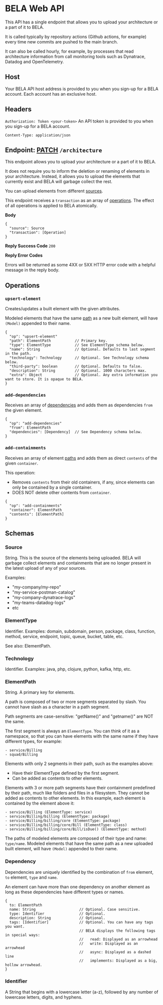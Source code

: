 # BELA Web API

This API has a single endpoint that allows you to upload your architecture or a part of it to BELA.

It is called typically by repository actions (Github actions, for example) every time new commits are pushed to the main branch.

It can also be called hourly, for example, by processes that read architecture information from call monitoring tools such as Dynatrace, Datadog and OpenTelemetry.


## Host

Your BELA API host address is provided to you when you sign-up for a BELA account. Each account has an exclusive host.


## Headers

`Authorization: Token <your-token>`
An API token is provided to you when you sign-up for a BELA account.

`Content-Type: application/json`


## Endpoint: [PATCH](https://en.wikipedia.org/wiki/PATCH_(HTTP)) `/architecture`

This endpoint allows you to upload your architecture or a part of it to BELA.

It does not require you to inform the deletion or renaming of elements in your architecture. Instead, it allows you to upload the elements that currently exist and BELA will garbage collect the rest.

You can upload elements from different [sources](#source).

This endpoint receives a `transaction` as an array of [operations](#operations). The effect of all operations is applied to BELA atomically.

**Body**
```
{
  "source": Source
  "transaction": [Operation]
}
```

**Reply Success Code** `200`

**Reply Error Codes**

Errors will be returned as some 4XX or 5XX HTTP error code with a helpful message in the reply body.


## Operations

### `upsert-element`

Creates/updates a built element with the given attributes.

Modeled elements that have the same [path](#elementpath) as a new built element, will have `(Model)` appended to their name.

```
{
  "op": "upsert-element"
  "path": ElementPath           // Primary key.
  "type": ElementType           // See ElementType schema below.
  "name": String                // Optional. Defaults to last segment in the path.
  "technology": Technology      // Optional. See Technology schema below.
  "third-party": boolean        // Optional. Defaults to false.
  "description": String         // Optional. 1000 characters max.
  "extra": Object               // Optional. Any extra information you want to store. It is opaque to BELA.
}
```

### `add-dependencies`

Receives an array of [dependencies](#dependency) and adds them as dependencies `from` the given element.

```
{
  "op": "add-dependencies"
  "from": ElementPath
  "dependencies": [Dependency]  // See Dependency schema below.
}
```

### `add-containments`

Receives an array of element [paths](#elementpath) and adds them as direct `contents` of the given `container`.

This operation:
  - Removes `contents` from their old containers, if any, since elements can only be contained by a single container.
  - DOES NOT delete other contents from `container`.

```
{
  "op": "add-containments"
  "container": ElementPath
  "contents": [ElementPath]
}
```

## Schemas

### Source

String. This is the source of the elements being uploaded. BELA will garbage collect elements and containments that are no longer present in the latest upload of any of your sources.

Examples:
  - "my-company/my-repo"
  - "my-service-postman-catalog"
  - "my-company-dynatrace-logs"
  - "my-teams-datadog-logs"
  - etc

### ElementType

Identifier. Examples: domain, subdomain, person, package, class, function, method, service, endpoint, topic, queue, bucket, table, etc.

See also: ElementPath.

### Technology

Identifier. Examples: java, php, clojure, python, kafka, http, etc.

### ElementPath

String. A primary key for elements.

A path is composed of two or more segments separated by slash. You cannot have slash as a character in a path segment.

Path segments are case-sensitive: "getName()" and "getname()" are NOT the same.

The first segment is always an `ElementType`. You can think of it as a namespace, so that you can have elements with the same name if they have different types, for example:
```
- service/Billing
- squad/Billing
```

Elements with only 2 segments in their path, such as the examples above:
  - Have their ElementType defined by the first segment.
  - Can be added as contents to other elements.

Elements with 3 or more path segments have their containment predefined by their path, much like folders and files in a filesystem. They cannot be added as contents to other elements. In this example, each element is contained by the element above it:
```
- service/Billing (ElementType: service)
- service/Billing/billing (ElementType: package)
- service/Billing/billing/core (ElementType: package)
- service/Billing/billing/core/Bill (ElementType: class)
- service/Billing/billing/core/Bill/isDue() (ElementType: method)
```

The paths of modeled elements are composed of their type and name: `type/name`. Modeled elements that have the same path as a new uploaded built element, will have `(Model)` appended to their name.

### Dependency

Dependencies are uniquely identified by the combination of `from` element, `to` element, `type` and `name`.

An element can have more than one dependency on another element as long as these dependencies have different types or names.

```
{
  to: ElementPath
  name: String                    // Optional. Case sensitive.
  type: Identifier                // Optional.
  description: String             // Optional.
  tags: [Identifier]              // Optional. You can have any tags you want.
                                  // BELA displays the following tags in special ways:
                                  //   read: Displayed as an arrowhead
                                  //   write: Displayed as an arrowhead
                                  //   async: Displayed as a dashed line
                                  //   implements: Displayed as a big, hollow arrowhead.
}
```

### Identifier

A String that begins with a lowercase letter (a-z), followed by any number of lowercase letters, digits, and hyphens.
